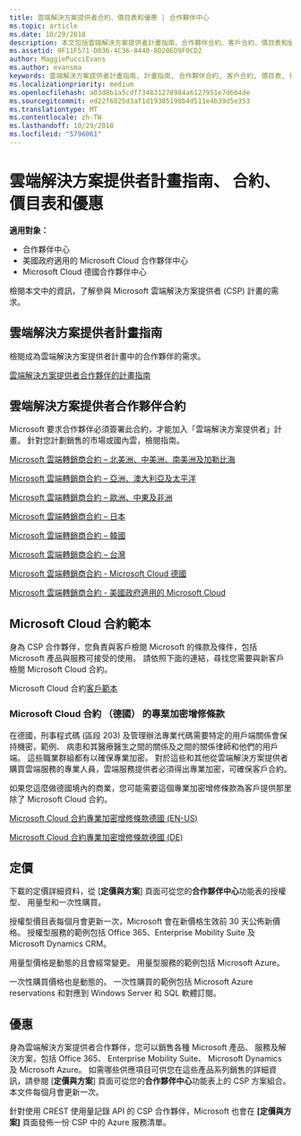```yaml
---
title: 雲端解決方案提供者合約、價目表和優惠 | 合作夥伴中心
ms.topic: article
ms.date: 10/29/2018
description: 本文包括雲端解決方案提供者計畫指南、合作夥伴合約、客戶合約、價目表和優惠連結。
ms.assetid: 9F11F571-D036-4C36-8440-8D20ED9F0CD2
author: MaggiePucciEvans
ms.author: evansma
keywords: 雲端解決方案提供者計畫指南, 計畫指南, 合作夥伴合約, 客戶合約, 價目表, 優惠
ms.localizationpriority: medium
ms.openlocfilehash: a03d8b1a5cdf734831278984a6127951e7d664de
ms.sourcegitcommit: ed22f6825d3af1d19385198b4d511e4b39d5e353
ms.translationtype: MT
ms.contentlocale: zh-TW
ms.lasthandoff: 10/29/2018
ms.locfileid: "5796061"
---
```

# <a name="cloud-solution-provider-program-guide-agreements-price-lists-and-offers"></a>雲端解決方案提供者計畫指南、 合約、 價目表和優惠

**適用對象：**

-  合作夥伴中心
-  美國政府適用的 Microsoft Cloud 合作夥伴中心
-  Microsoft Cloud 德國合作夥伴中心


檢閱本文中的資訊，了解參與 Microsoft 雲端解決方案提供者 (CSP) 計畫的需求。 

## <a name="cloud-solution-provider-program-guide"></a>雲端解決方案提供者計畫指南


檢閱成為雲端解決方案提供者計畫中的合作夥伴的需求。

[雲端解決方案提供者合作夥伴的計畫指南](http://go.microsoft.com/fwlink/p/?LinkId=617100)

## <a name="cloud-solution-provider-partner-agreement"></a>雲端解決方案提供者合作夥伴合約

Microsoft 要求合作夥伴必須簽署此合約，才能加入「雲端解決方案提供者」計畫。 針對您計劃銷售的市場或國內雲，檢閱指南。

[Microsoft 雲端轉銷商合約 – 北美洲、中美洲、南美洲及加勒比海](http://download.microsoft.com/download/2/C/8/2C8CAC17-FCE7-4F51-9556-4D77C7022DF5/MCRA2018_AOC_ENG_Sep2018_CR.pdf)

[Microsoft 雲端轉銷商合約 – 亞洲、澳大利亞及太平洋](http://download.microsoft.com/download/2/C/8/2C8CAC17-FCE7-4F51-9556-4D77C7022DF5/MCRA2018_APOC_ENG_Sep2018_CR.pdf)

[Microsoft 雲端轉銷商合約 – 歐洲、中東及非洲](http://download.microsoft.com/download/2/C/8/2C8CAC17-FCE7-4F51-9556-4D77C7022DF5/MCRA2018_EOC_ENG_Sep2018_CR.pdf)

[Microsoft 雲端轉銷商合約 – 日本](http://download.microsoft.com/download/2/C/8/2C8CAC17-FCE7-4F51-9556-4D77C7022DF5/MCRA2018_JPN_ENG_Sep2018_CR.pdf)

[Microsoft 雲端轉銷商合約 – 韓國](http://download.microsoft.com/download/2/C/8/2C8CAC17-FCE7-4F51-9556-4D77C7022DF5/MCRA2018_KOR_ENG_Sep2018_CR.pdf)

[Microsoft 雲端轉銷商合約 – 台灣](http://download.microsoft.com/download/2/C/8/2C8CAC17-FCE7-4F51-9556-4D77C7022DF5/MCRA2018_TAI_ENG_Sep2018_CR.pdf)

[Microsoft 雲端轉銷商合約 - Microsoft Cloud 德國](http://download.microsoft.com/download/2/C/8/2C8CAC17-FCE7-4F51-9556-4D77C7022DF5/MCRA2018_EOC_GER_ENG_Sep2018_GermanCloud_CR.pdf)

[Microsoft 雲端轉銷商合約 - 美國政府適用的 Microsoft Cloud](http://download.microsoft.com/download/2/C/8/2C8CAC17-FCE7-4F51-9556-4D77C7022DF5/MCRA2018_AOC_USGCC_ENG_Sep2018_CR.pdf)


## <a name="microsoft-cloud-agreement-templates"></a>Microsoft Cloud 合約範本

身為 CSP 合作夥伴，您負責與客戶檢閱 Microsoft 的條款及條件，包括 Microsoft 產品與服務可接受的使用。 請依照下面的連結，尋找您需要與新客戶檢閱 Microsoft Cloud 合約。 

Microsoft Cloud 合約[客戶範本](agreements.md)

### <a name="professional-secrecy-amendment-to-the-microsoft-cloud-agreement-germany"></a>Microsoft Cloud 合約 （德國） 的專業加密增修條款

在德國，刑事程式碼 (區段 203) 及管理辦法專業代碼需要特定的用戶端關係會保持機密，範例、 病患和其醫療醫生之間的關係及之間的關係律師和他們的用戶端。 這些職業群組都有以確保專業加密。 對於這些和其他從雲端解決方案提供者購買雲端服務的專業人員，雲端服務提供者必須得出專業加密，可確保客戶合約。 

如果您這麼做德國境內的商業，您可能需要這個專業加密增修條款為客戶提供那里除了 Microsoft Cloud 合約。

[Microsoft Cloud 合約專業加密增修條款德國 (EN-US)](https://go.microsoft.com/fwlink/?linkid=2030827&clcid=0x409)

[Microsoft Cloud 合約專業加密增修條款德國 (DE)](https://go.microsoft.com/fwlink/?linkid=2030827&clcid=0x407)


## <a name="pricing"></a>定價


下載的定價詳細資料，從 [**定價與方案**] 頁面可從您的**合作夥伴中心**功能表的授權型、 用量型和一次性購買。 

授權型價目表每個月會更新一次，Microsoft 會在新價格生效前 30 天公佈新價格。 授權型服務的範例包括 Office 365、Enterprise Mobility Suite 及 Microsoft Dynamics CRM。 

用量型價格是動態的且會經常變更。 用量型服務的範例包括 Microsoft Azure。

一次性購買價格也是動態的。 一次性購買的範例包括 Microsoft Azure reservations 和對應到 Windows Server 和 SQL 軟體訂閱。 


## <a name="offers"></a>優惠


身為雲端解決方案提供者合作夥伴，您可以銷售各種 Microsoft 產品、 服務及解決方案，包括 Office 365、 Enterprise Mobility Suite、 Microsoft Dynamics 及 Microsoft Azure。 如需哪些供應項目可供您在這些產品系列銷售的詳細資訊，請參閱 [**定價與方案**] 頁面可從您的**合作夥伴中心**功能表上的 CSP 方案組合。 本文件每個月會更新一次。

針對使用 CREST 使用量記錄 API 的 CSP 合作夥伴，Microsoft 也會在 **\[定價與方案\]** 頁面發佈一份 CSP 中的 Azure 服務清單。


